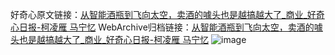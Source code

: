 好奇心原文链接：[从智能酒瓶到飞向太空，卖酒的噱头也是越搞越大了_商业_好奇心日报-柯凌雁 马宁忆](https://www.qdaily.com/articles/6997.html)
WebArchive归档链接：[从智能酒瓶到飞向太空，卖酒的噱头也是越搞越大了_商业_好奇心日报-柯凌雁 马宁忆](http://web.archive.org/web/20190623171558/https://www.qdaily.com/articles/6997.html)
![image](http://ww3.sinaimg.cn/large/007d5XDply1g3wbbj1mn9j30u03qeb29)